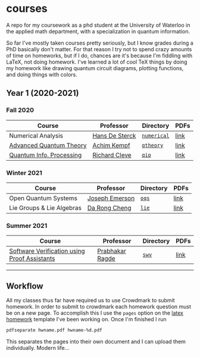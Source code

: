 # courses

A repo for my coursework as a phd student at the University of Waterloo in the applied math department, with a specialization in quantum information.

So far I've mostly taken courses pretty seriously, but I know grades during a PhD basically don't matter. For that reason I try not to spend crazy amounts of time on homeworks, but if I do, chances are it's because I'm fiddling with LaTeX, not doing homework. I've learned a lot of cool TeX things by doing my homework like drawing quantum circuit diagrams, plotting functions, and doing things with colors.

## Year 1 (2020-2021)

### Fall 2020

| Course                                                                                                                                     | Professor                                                       | Directory                  | PDFs                                                          |
| ------------------------------------------------------------------------------------------------------------------------------------------ | --------------------------------------------------------------- | -------------------------- | ------------------------------------------------------------- |
| Numerical Analysis                                                                                                                         | [Hans De Sterck](http://www.hansdesterck.net/)                  | [`numerical`](./numerical) | [link](https://natestemen.xyz/latex/numerical-analysis/)      |
| [Advanced Quantum Theory](https://uwaterloo.ca/physics-of-information-lab/teaching/advanced-quantum-theory-amath-473673-phys454-fall-2020) | [Achim Kempf](https://uwaterloo.ca/physics-of-information-lab/) | [`qtheory`](.qip)          | [link](https://natestemen.xyz/latex/quantum-theory/)          |
| [Quantum Info. Processing](http://cleve.iqc.uwaterloo.ca/qic710/index.html)                                                                | [Richard Cleve](http://cleve.iqc.uwaterloo.ca/)                 | [`qip`](./qip)             | [link](https://natestemen.xyz/latex/quantum-info-processing/) |

### Winter 2021

| Course                    | Professor                                                                    | Directory      | PDFs                                                       |
| ------------------------- | ---------------------------------------------------------------------------- | -------------- | ---------------------------------------------------------- |
| Open Quantum Systems      | [Joseph Emerson](https://services.iqc.uwaterloo.ca/people/profile/jemerson/) | [`oqs`](./oqs) | [link](https://natestemen.xyz/latex/open-quantum-systems/) |
| Lie Groups & Lie Algebras | [Da Rong Cheng](https://sites.google.com/view/daren-cheng)                   | [`lie`](./lie) | [link](https://natestemen.xyz/latex/lie-theory/)           |

### Summer 2021

| Course                                                                                | Professor                                            | Directory      | PDFs                                                        |
| ------------------------------------------------------------------------------------- | ---------------------------------------------------- | -------------- | ----------------------------------------------------------- |
| [Software Verification using Proof Assistants](https://cs.uwaterloo.ca/~plragde/747/) | [Prabhakar Ragde](https://cs.uwaterloo.ca/~plragde/) | [`swv`](./swv) | [link](https://natestemen.xyz/latex/software-verification/) |

---

## Workflow

All my classes thus far have required us to use Crowdmark to submit homework. In order to submit to crowdmark each homework question must be on a new page. To accomplish this I use the `pages` option on the [latex homework](https://github.com/natestemen/latex-homework/) template I've been working on. Once I'm finished I run

```bash
pdfseparate hwname.pdf hwname-%d.pdf
```

This separates the pages into their own document and I can upload them individually. Modern life...
